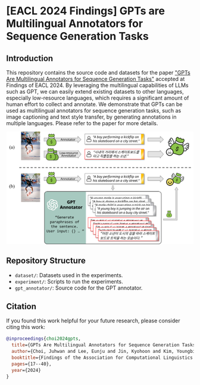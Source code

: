 # [EACL 2024 Findings] GPTs are Multilingual Annotators for Sequence Generation Tasks

## Introduction

This repository contains the source code and datasets for the paper ["GPTs Are Multilingual Annotators for Sequence Generation Tasks"](https://aclanthology.org/2024.findings-eacl.2.pdf) accepted at Findings of EACL 2024. By leveraging the multilingual capabilities of LLMs such as GPT, we can easily extend existing datasets to other languages, especially low-resource languages, which requires a significant amount of human effort to collect and annotate. We demonstrate that GPTs can be used as multilingual annotators for sequence generation tasks, such as image captioning and text style transfer, by generating annotations in multiple languages. Please refer to the paper for more details.

![Figure](./annotator_figure.png)

## Repository Structure

- `dataset/`: Datasets used in the experiments.
- `experiment/`: Scripts to run the experiments.
- `gpt_annotator/`: Source code for the GPT annotator.

## Citation

If you found this work helpful for your future research, please consider citing this work:

```bibtex
@inproceedings{choi2024gpts,
  title={GPTs Are Multilingual Annotators for Sequence Generation Tasks},
  author={Choi, Juhwan and Lee, Eunju and Jin, Kyohoon and Kim, Youngbin},
  booktitle={Findings of the Association for Computational Linguistics: EACL 2024},
  pages={17--40},
  year={2024}
}
```
